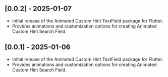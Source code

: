 ## [0.0.2] - 2025-01-07

- Initial release of the Animated Custom Hint TextField package for Flutter.
- Provides animations and customization options for creating Animated Custom Hint Search Field.


## [0.0.1] - 2025-01-06

- Initial release of the Animated Custom Hint TextField package for Flutter.
- Provides animations and customization options for creating Animated Custom Hint Search Field.

